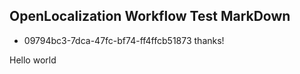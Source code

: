 ## OpenLocalization Workflow Test MarkDown
* 09794bc3-7dca-47fc-bf74-ff4ffcb51873 
thanks!

Hello world